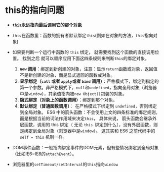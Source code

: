 # this的指向问题
* **`this`永远指向最后调用它的那个对象**

* `this`在函数里：函数的拥有者默认绑定`this`(例如在对象的方法，`this`指向对象)

* 如果要判断一个运行中函数的 `this` 绑定， 就需要找到这个函数的直接调用位置。 找到之后 就可以顺序应用下面这四条规则来判断` this `的绑定对象。
    1. **`new` 调用**：绑定到新创建的对象，注意：显示`return`函数或对象，返回值不是新创建的对象，而是显式返回的函数或对象。
    2. **显示绑定（`call` 或者 `apply`或者 `bind` 调用）**：严格模式下，绑定到指定的第一个参数。非严格模式下，`null`和`undefined`，指向全局对象（浏览器中是`window`），其余值指向被`new Object()`包装的对象。
    3. **隐式绑定（对象上的函数调用）**：绑定到那个对象。
    4. **默认绑定（普通函数调用）**： 在严格模式下绑定到 `undefined`，否则绑定到全局对象。 ES6 中的箭头函数：不会使用上文的四条标准的绑定规则， 而是根据当前的词法作用域来决定`this`， 具体来说， 箭头函数会继承外层函数，调用的 this 绑定（ 无论 `this `绑定到什么），没有外层函数，则是绑定到全局对象（浏览器中是`window`）。 这其实和 ES6 之前代码中的 `self = this` 机制一样。

* DOM事件函数：一般指向绑定事件的DOM元素，但有些情况绑定到全局对象（比如IE6~IE8的`attachEvent`）。
* 浏览器里的`setTimeout/setInterval`的`this`指向`window`
